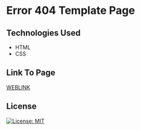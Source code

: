 # Error 404 Template Page

## Technologies Used

- HTML
- CSS

## Link To Page

[WEBLINK](https://barnpros.github.io/ErrorTemplatePage/)

## License

[![License: MIT](https://img.shields.io/badge/License-MIT-yellow.svg)](https://opensource.org/licenses/MIT)
